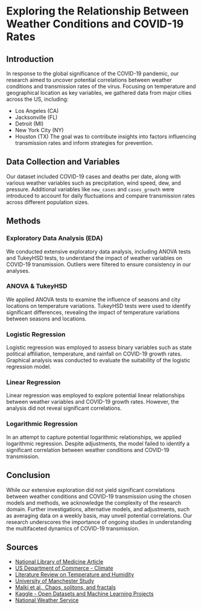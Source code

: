 # Exploring the Relationship Between Weather Conditions and COVID-19 Rates

## Introduction
In response to the global significance of the COVID-19 pandemic, our research aimed to uncover potential correlations between weather conditions and transmission rates of the virus. Focusing on temperature and geographical location as key variables, we gathered data from major cities across the US, including:
* Los Angeles (CA)
* Jacksonville (FL)
* Detroit (MI)
* New York City (NY)
* Houston (TX)
The goal was to contribute insights into factors influencing transmission rates and inform strategies for prevention.

## Data Collection and Variables
Our dataset included COVID-19 cases and deaths per date, along with various weather variables such as precipitation, wind speed, dew, and pressure. Additional variables like `new_cases` and `cases_growth` were introduced to account for daily fluctuations and compare transmission rates across different population sizes.

## Methods

### Exploratory Data Analysis (EDA)
We conducted extensive exploratory data analysis, including ANOVA tests and TukeyHSD tests, to understand the impact of weather variables on COVID-19 transmission. Outliers were filtered to ensure consistency in our analyses.

### ANOVA & TukeyHSD
We applied ANOVA tests to examine the influence of seasons and city locations on temperature variations. TukeyHSD tests were used to identify significant differences, revealing the impact of temperature variations between seasons and locations.

### Logistic Regression
Logistic regression was employed to assess binary variables such as state political affiliation, temperature, and rainfall on COVID-19 growth rates. Graphical analysis was conducted to evaluate the suitability of the logistic regression model.

### Linear Regression
Linear regression was employed to explore potential linear relationships between weather variables and COVID-19 growth rates. However, the analysis did not reveal significant correlations.

### Logarithmic Regression
In an attempt to capture potential logarithmic relationships, we applied logarithmic regression. Despite adjustments, the model failed to identify a significant correlation between weather conditions and COVID-19 transmission.

## Conclusion
While our extensive exploration did not yield significant correlations between weather conditions and COVID-19 transmission using the chosen models and methods, we acknowledge the complexity of the research domain. Further investigations, alternative models, and adjustments, such as averaging data on a weekly basis, may unveil potential correlations. Our research underscores the importance of ongoing studies in understanding the multifaceted dynamics of COVID-19 transmission.

## Sources
- [National Library of Medicine Article](https://www.ncbi.nlm.nih.gov/pmc/articles/PMC9387066/)
- [US Department of Commerce - Climate](https://www.weather.gov/wrh/Climate?wfo=lox)
- [Literature Review on Temperature and Humidity](https://orf.od.nih.gov/TechnicalResources/Bioenvironmental/Documents/FINALPUBLISHEDPaperonHUMIDITYandViruses509.pdf)
- [University of Manchester Study](https://www.manchester.ac.uk/discover/news/new-study-shows-link-between-weather-and-spread-of-covid-19/)
- [Malki et al., Chaos, solitons, and fractals](https://www.ncbi.nlm.nih.gov/pmc/articles/PMC7367008/)
- [Kaggle - Open Datasets and Machine Learning Projects](https://www.kaggle.com/datasets)
- [National Weather Service](https://www.weather.gov/mfl/)
